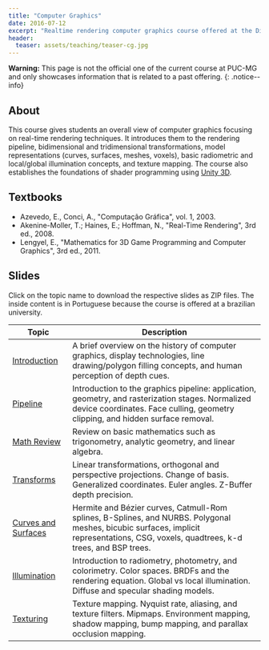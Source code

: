 ```yaml
---
title: "Computer Graphics"
date: 2016-07-12
excerpt: "Realtime rendering computer graphics course offered at the Digital Games Department at PUC Minas."
header:
  teaser: assets/teaching/teaser-cg.jpg
---
```


**Warning:** This page is not the official one of the current course at PUC-MG and only showcases information that is related to a past offering.
{: .notice--info}

## About

This course gives students an overall view of computer graphics focusing on real-time rendering techniques. It introduces them to the rendering pipeline, bidimensional and tridimensional transformations, model representations (curves, surfaces, meshes, voxels), basic radiometric and local/global illumination concepts, and texture mapping. The course also establishes the foundations of shader programming using [Unity 3D](https://unity3d.com).

## Textbooks

* Azevedo, E., Conci, A., "Computação Gráfica", vol. 1, 2003.
* Akenine-Moller, T.; Haines, E.; Hoffman, N., "Real-Time Rendering", 3rd ed., 2008.
* Lengyel, E., "Mathematics for 3D Game Programming and Computer Graphics", 3rd ed., 2011.


## Slides

Click on the topic name to download the respective slides as ZIP files. The inside content is in Portuguese because the course is offered at a brazilian university.

Topic | Description
------|------------
[Introduction](https://dl.dropboxusercontent.com/s/jo6r426tmdnqqsb/01-introducao.zip?dl=1) | A brief overview on the history of computer graphics, display technologies, line drawing/polygon filling concepts, and human perception of depth cues.
[Pipeline](https://dl.dropboxusercontent.com/s/cwjklrlb3g175dc/02-pipeline.zip?dl=1) | Introduction to the graphics pipeline: application, geometry, and rasterization stages. Normalized device coordinates. Face culling, geometry clipping, and hidden surface removal.
[Math Review](https://dl.dropboxusercontent.com/s/op0jpobwk9jissi/03-matematica.zip?dl=1) | Review on basic mathematics such as trigonometry, analytic geometry, and linear algebra.
[Transforms](https://dl.dropboxusercontent.com/s/qwt2rsqr57o5ni8/04-transformacoes.zip?dl=1) | Linear transformations, orthogonal and perspective projections. Change of basis. Generalized coordinates. Euler angles. Z-Buffer depth precision.
[Curves and Surfaces](https://dl.dropboxusercontent.com/s/6xft59up1kk7qom/05-curvas.zip?dl=1)| Hermite and Bézier curves, Catmull-Rom splines, B-Splines, and NURBS. Polygonal meshes, bicubic surfaces, implicit representations, CSG, voxels, quadtrees, k-d trees, and BSP trees.
[Illumination](https://dl.dropboxusercontent.com/s/r6tazou0gbb3yme/06-iluminacao.zip?dl=1) | Introduction to radiometry, photometry, and colorimetry. Color spaces. BRDFs and the rendering equation. Global vs local illumination. Diffuse and specular shading models.
[Texturing](https://dl.dropboxusercontent.com/s/ci91q6sbnue7td6/07-texturas.zip?dl=1)| Texture mapping. Nyquist rate, aliasing, and texture filters. Mipmaps. Environment mapping, shadow mapping, bump mapping, and parallax occlusion mapping.
